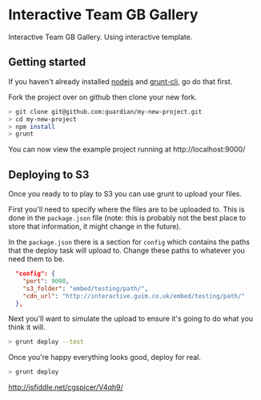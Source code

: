# Interactive Team GB Gallery

Interactive Team GB Gallery. Using interactive template. 




## Getting started
If you haven't already installed [nodejs](http://nodejs.org/download/)
and [grunt-cli](http://gruntjs.com/getting-started), go do that first.

Fork the project over on github then clone your new fork.

```bash
> git clone git@github.com:guardian/my-new-project.git
> cd my-new-project
> npm install
> grunt
```

You can now view the example project running at http://localhost:9000/


## Deploying to S3

Once you ready to to play to S3 you can use grunt to upload your files.

First you'll need to specify where the files are to be uploaded to. This
is done in the `package.json` file (note: this is probably not the best
place to store that information, it might change in the future).

In the `package.json` there is a section for `config` which contains
the paths that the deploy task will upload to. Change these paths to
whatever you need them to be.

```json
  "config": {
    "port": 9000,
    "s3_folder": "embed/testing/path/",
    "cdn_url": "http://interactive.guim.co.uk/embed/testing/path/"
  },
```

Next you'll want to simulate the upload to ensure it's going to do what
you think it will.
```bash
> grunt deploy --test
```

Once you're happy everything looks good, deploy for real.
```bash
> grunt deploy
```

http://jsfiddle.net/cgspicer/V4qh9/
